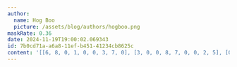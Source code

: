 ```yaml
---
author:
  name: Hog Boo
  picture: /assets/blog/authors/hogboo.png
maskRate: 0.36
date: 2024-11-19T19:00:02.069343
id: 7b0cd71a-a6a8-11ef-b451-41234cb8625c
content: '[[6, 8, 0, 1, 0, 0, 3, 7, 0], [3, 0, 0, 8, 7, 0, 0, 2, 5], [0, 4, 5, 2, 9, 0, 0, 1, 6], [0, 0, 6, 3, 1, 8, 2, 0, 4], [2, 3, 0, 5, 6, 0, 9, 8, 1], [8, 5, 1, 9, 4, 2, 6, 0, 0], [0, 0, 0, 0, 8, 5, 0, 6, 2], [5, 0, 8, 4, 0, 1, 7, 0, 3], [1, 0, 0, 6, 3, 9, 0, 4, 8]]'
---
```

